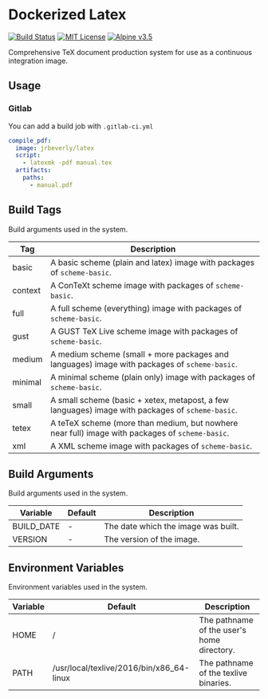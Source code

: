 # Dockerized Latex
[![Build Status](https://gitlab.com/jrbeverly-docker/docker-latex/badges/master/build.svg)](https://gitlab.com/jrbeverly-docker/docker-latex/commits/master) [![MIT License](https://img.shields.io/badge/license-MIT-blue.svg?maxAge=2592000)](https://gitlab.com/jrbeverly-docker/docker-latex/blob/master/LICENSE) [![Alpine v3.5](https://img.shields.io/badge/alpine-3.5-green.svg?maxAge=2592000)](https://alpinelinux.org/posts/Alpine-3.5.0-released.html)

Comprehensive TeX document production system for use as a continuous integration image.

## Usage

### Gitlab
You can add a build job with `.gitlab-ci.yml`

```yaml
compile_pdf:
  image: jrbeverly/latex
  script:
    - latexmk -pdf manual.tex
  artifacts:
    paths:
      - manual.pdf
```

## Build Tags

Build arguments used in the system.

| Tag | Description |
| --- | ----------- |
| basic | A basic scheme (plain and latex) image with packages of `scheme-basic`. |
| context | A ConTeXt scheme image with packages of `scheme-basic`. |
| full | A full scheme (everything) image with packages of `scheme-basic`. |
| gust | A GUST TeX Live scheme image with packages of `scheme-basic`. |
| medium | A medium scheme (small + more packages and languages) image with packages of `scheme-basic`. |
| minimal | A minimal scheme (plain only) image with packages of `scheme-basic`. |
| small | A small scheme (basic + xetex, metapost, a few languages) image with packages of `scheme-basic`. |
| tetex | A teTeX scheme (more than medium, but nowhere near full) image with packages of `scheme-basic`. |
| xml | A XML scheme image with packages of `scheme-basic`. |

## Build Arguments

Build arguments used in the system.

| Variable | Default | Description |
| ---------- | -------- | --------------- |
| BUILD_DATE | - | The date which the image was built. |
| VERSION | - | The version of the image. |

## Environment Variables

Environment variables used in the system.

| Variable | Default | Description |
| ---------- | -------- | --------------- |
| HOME | / | The pathname of the user's home directory. |
| PATH | /usr/local/texlive/2016/bin/x86_64-linux | The pathname of the texlive binaries. |
